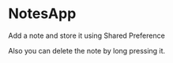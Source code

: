 # NotesApp

Add a note and store it using Shared Preference

Also you can delete the note by long pressing it.
